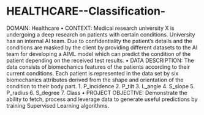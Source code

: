 # HEALTHCARE--Classification-
DOMAIN: Healthcare • CONTEXT: Medical research university X is undergoing a deep research on patients with certain conditions. University has an internal AI team. Due to confidentiality the patient’s details and the conditions are masked by the client by providing different datasets to the AI team for developing a AIML model which can predict the condition of the patient depending on the received test results. • DATA DESCRIPTION: The data consists of biomechanics features of the patients according to their current conditions. Each patient is represented in the data set by six biomechanics attributes derived from the shape and orientation of the condition to their body part. 1. P_incidence 2. P_tilt 3. L_angle 4. S_slope 5. P_radius 6. S_degree 7. Class • PROJECT OBJECTIVE: Demonstrate the ability to fetch, process and leverage data to generate useful predictions by training Supervised Learning algorithms.
